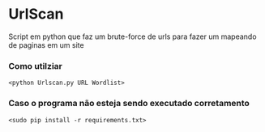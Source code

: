 # UrlScan
Script em python que faz um brute-force de urls para fazer um mapeando de paginas em um site


### Como utilziar
`<python Urlscan.py URL Wordlist>` 


### Caso o programa não esteja sendo executado corretamento
`<sudo pip install -r requirements.txt>`


